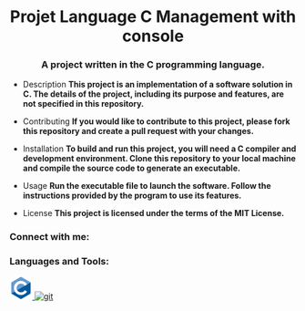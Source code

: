 <h1 align="center">Projet Language C Management with console</h1>
<h3 align="center">A project written in the C programming language.</h3>

- Description **This project is an implementation of a software solution in C. The details of the project, including its purpose and features, are not specified in this repository.**

- Contributing **If you would like to contribute to this project, please fork this repository and create a pull request with your changes.**

- Installation **To build and run this project, you will need a C compiler and development environment. Clone this repository to your local machine and compile the source code to generate an executable.**

- Usage **Run the executable file to launch the software. Follow the instructions provided by the program to use its features.**

- License **This project is licensed under the terms of the MIT License.**

<h3 align="left">Connect with me:</h3>
<p align="left">
</p>

<h3 align="left">Languages and Tools:</h3>
<p align="left"> <a href="https://www.cprogramming.com/" target="_blank" rel="noreferrer"> <img src="https://raw.githubusercontent.com/devicons/devicon/master/icons/c/c-original.svg" alt="c" width="40" height="40"/> </a> <a href="https://git-scm.com/" target="_blank" rel="noreferrer"> <img src="https://www.vectorlogo.zone/logos/git-scm/git-scm-icon.svg" alt="git" width="40" height="40"/> </a> </p>

